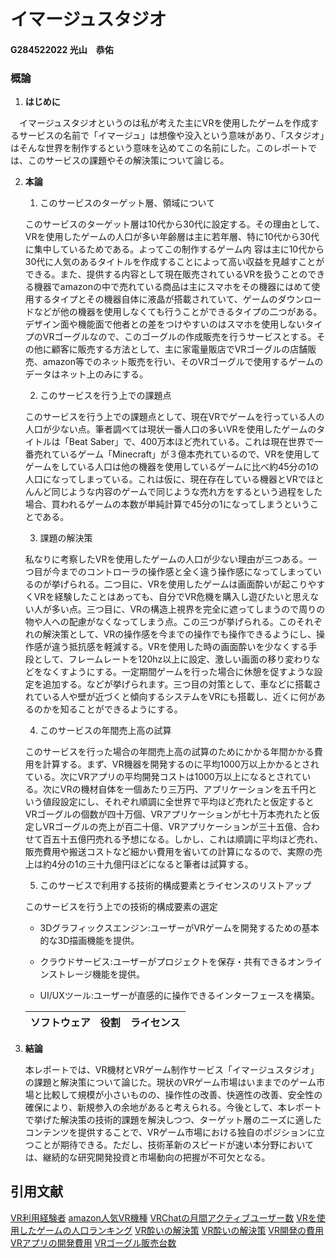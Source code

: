 # イマージュスタジオ

#### G284522022 光山　恭佑

### 概論

1. **はじめに**

　イマージュスタジオというのは私が考えた主にVRを使用したゲームを作成するサービスの名前で「イマージュ」は想像や没入という意味があり、「スタジオ」はそんな世界を制作するという意味を込めてこの名前にした。このレポートでは、このサービスの課題やその解決策について論じる。

2. **本論**
    1. このサービスのターゲット層、領域について

    このサービスのターゲット層は10代から30代に設定する。その理由として、VRを使用したゲームの人口が多い年齢層は主に若年層、特に10代から30代に集中しているためである。よってこの制作するゲーム内 容は主に10代から30代に人気のあるタイトルを作成することによって高い収益を見越すことができる。また、提供する内容として現在販売されているVRを扱うことのできる機器でamazonの中で売れている商品は主にスマホをその機器にはめて使用するタイプとその機器自体に液晶が搭載されていて、ゲームのダウンロードなどが他の機器を使用しなくても行うことができるタイプの二つがある。デザイン面や機能面で他者との差をつけやすいのはスマホを使用しないタイプのVRゴーグルなので、このゴーグルの作成販売を行うサービスとする。その他に顧客に販売する方法として、主に家電量販店でVRゴーグルの店舗販売、amazon等でのネット販売を行い、そのVRゴーグルで使用するゲームのデータはネット上のみにする。

    2. このサービスを行う上での課題点

    このサービスを行う上での課題点として、現在VRでゲームを行っている人の人口が少ない点。筆者調べては現状一番人口の多いVRを使用したゲームのタイトルは「Beat Saber」で、400万本ほど売れている。これは現在世界で一番売れているゲーム「Minecraft」が３億本売れているので、VRを使用してゲームをしている人口は他の機器を使用しているゲームに比べ約45分の1の人口になってしまっている。これは仮に、現在存在している機器とVRでほとんんど同じような内容のゲームで同じような売れ方をするという過程をした場合、買われるゲームの本数が単純計算で45分の1になってしまうということである。

    3. 課題の解決策

    私なりに考察したVRを使用したゲームの人口が少ない理由が三つある。一つ目が今までのコントローラの操作感と全く違う操作感になってしまっているのが挙げられる。二つ目に、VRを使用したゲームは画面酔いが起こりやすくVRを経験したことはあっても、自分でVR危機を購入し遊びたいと思えない人が多い点。三つ目に、VRの構造上視界を完全に遮ってしまうので周りの物や人への配慮がなくなってしまう点。この三つが挙げられる。このそれぞれの解決策として、VRの操作感を今までの操作でも操作できるようにし、操作感が違う抵抗感を軽減する。VRを使用した時の画面酔いを少なくする手段として、フレームレートを120hz以上に設定、激しい画面の移り変わりなどをなくすようにする。一定期間ゲームを行った場合に休憩を促すような設定を追加する。などが挙げられます。三つ目の対策として、車などに搭載されている人や壁が近づくと傾向するシステムをVRにも搭載し、近くに何があるのかを知ることができるようにする。

    4. このサービスの年間売上高の試算

    このサービスを行った場合の年間売上高の試算のためにかかる年間かかる費用を計算する。まず、VR機器を開発するのに平均1000万以上かかるとされている。次にVRアプリの平均開発コストは1000万以上になるとされている。次にVRの機材自体を一個あたり三万円、アプリケーションを五千円という値段設定にし、それぞれ順調に全世界で平均ほど売れたと仮定するとVRゴーグルの個数が四十万個、VRアプリケーションが七十万本売れたと仮定しVRゴーグルの売上が百二十億、VRアプリケーションが三十五億、合わせて百五十五億円売れる予想になる。しかし、これは順調に平均ほど売れ、販売費用や搬送コストなど細かい費用を省いての計算になるので、実際の売上は約4分の1の三十九億円ほどになると筆者は試算する。

    5. このサービスで利用する技術的構成要素とライセンスのリストアップ

    このサービスを行う上での技術的構成要素の選定

    - 3Dグラフィックスエンジン:ユーザーがVRゲームを開発するための基本的な3D描画機能を提供。

    - クラウドサービス:ユーザーがプロジェクトを保存・共有できるオンラインストレージ機能を提供。

    - UI/UXツール:ユーザーが直感的に操作できるインターフェースを構築。

    |ソフトウェア|役割|ライセンス|
    |:---:|:---:|:---:|

3. **結論**

    本レポートでは、VR機材とVRゲーム制作サービス「イマージュスタジオ」の課題と解決策について論じた。現状のVRゲーム市場はいままでのゲーム市場と比較して規模が小さいものの、操作性の改善、快適性の改善、安全性の確保により、新規参入の余地があると考えられる。今後として、本レポートで挙げた解決策の技術的課題を解決しつつ、ターゲット層のニーズに適したコンテンツを提供することで、VRゲーム市場における独自のポジションに立つことが期待できる。ただし、技術革新のスピードが速い本分野においては、継続的な研究開発投資と市場動向の把握が不可欠となる。

## 引用文献
[VR利用経験者](https://roundup-gamers.jp/article/2022/09/27/432.html)
[amazon人気VR機種](https://note.com/mild_wasp6226/n/neeae5c83887a)
[VRChatの月間アクティブユーザー数](https://realsound.jp/tech/2023/02/post-1247650_2.html)
[VRを使用したゲームの人口ランキング](https://m-s-y.com/app/ranking/vr-games/)
[VR酔いの解決策](https://www.xr-lifedig.com/beginner/240418_01)
[VR酔いの解決策](https://note.com/vr_yaruo389/n/n9253d1cc8b5a)
[VR開発の費用](https://metaversesouken.com/xr/development-4/)
[VRアプリの開発費用](https://hnavi.co.jp/knowledge/blog/vr-cost/)
[VRゴーグル販売台数](https://webtan.impress.co.jp/n/2023/10/30/45885)